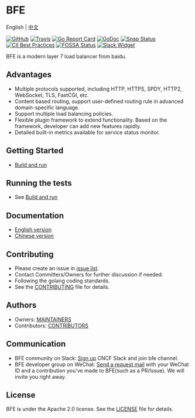 # BFE

English | [中文](README-CN.md)


[![GitHub](https://img.shields.io/github/license/bfenetworks/bfe)](https://github.com/bfenetworks/bfe/blob/develop/LICENSE)
[![Travis](https://img.shields.io/travis/com/bfenetworks/bfe)](https://travis-ci.com/bfenetworks/bfe)
[![Go Report Card](https://goreportcard.com/badge/github.com/bfenetworks/bfe)](https://goreportcard.com/report/github.com/bfenetworks/bfe)
[![GoDoc](https://godoc.org/github.com/bfenetworks/bfe?status.svg)](https://godoc.org/github.com/bfenetworks/bfe/bfe_module)
[![Snap Status](https://build.snapcraft.io/badge/bfenetworks/bfe.svg)](https://build.snapcraft.io/user/bfenetworks/bfe)
[![CII Best Practices](https://bestpractices.coreinfrastructure.org/projects/3209/badge)](https://bestpractices.coreinfrastructure.org/projects/3209)
[![FOSSA Status](https://app.fossa.io/api/projects/git%2Bgithub.com%2Fbfenetworks%2Fbfe.svg?type=shield)](https://app.fossa.com/reports/1f05f9f0-ac3d-486e-8ba9-ad95dabd4768)
[![Slack Widget](https://img.shields.io/badge/join-us%20on%20slack-gray.svg?longCache=true&logo=slack&colorB=green)](https://slack.cncf.io)

BFE is a modern layer 7 load balancer from baidu.

## Advantages
- Multiple protocols supported, including HTTP, HTTPS, SPDY, HTTP2, WebSocket, TLS, FastCGI, etc.
- Content based routing, support user-defined routing rule in advanced domain-specific language.
- Support multiple load balancing policies.
- Flexible plugin framework to extend functionality. Based on the framework, developer can add new features rapidly.
- Detailed built-in metrics available for service status monitor.

## Getting Started
- [Build and run](docs/en_us/installation/install_from_source.md)

## Running the tests
- See [Build and run](docs/en_us/installation/install_from_source.md)

## Documentation
- [English version](https://www.bfe-networks.net/en_us/ABOUT/)
- [Chinese version](https://www.bfe-networks.net/zh_cn/ABOUT/)

## Contributing
- Please create an issue in [issue list](http://github.com/bfenetworks/bfe/issues).
- Contact Committers/Owners for further discussion if needed.
- Following the golang coding standards.
- See the [CONTRIBUTING](CONTRIBUTING.md) file for details.

## Authors
- Owners: [MAINTAINERS](MAINTAINERS.md)
- Contributors: [CONTRIBUTORS](CONTRIBUTORS.md)

## Communication
- BFE community on Slack: [Sign up](https://slack.cncf.io/) CNCF Slack and join bfe channel.
- BFE developer group on WeChat: [Send a request mail](mailto:yangsijie@baidu.com) with your WeChat ID and a contribution you've made to BFE(such as a PR/Issue). We will invite you right away.

## License
BFE is under the Apache 2.0 license. See the [LICENSE](LICENSE) file for details.
